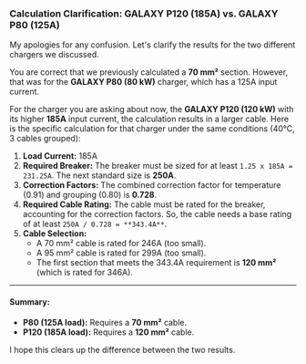 ### Calculation Clarification: GALAXY P120 (185A) vs. GALAXY P80 (125A)

My apologies for any confusion. Let's clarify the results for the two different chargers we discussed.

You are correct that we previously calculated a **70 mm²** section. However, that was for the **GALAXY P80 (80 kW)** charger, which has a 125A input current.

For the charger you are asking about now, the **GALAXY P120 (120 kW)** with its higher **185A** input current, the calculation results in a larger cable. Here is the specific calculation for that charger under the same conditions (40°C, 3 cables grouped):

1.  **Load Current:** 185A
2.  **Required Breaker:** The breaker must be sized for at least `1.25 x 185A = 231.25A`. The next standard size is **250A**.
3.  **Correction Factors:** The combined correction factor for temperature (0.91) and grouping (0.80) is **0.728**.
4.  **Required Cable Rating:** The cable must be rated for the breaker, accounting for the correction factors. So, the cable needs a base rating of at least `250A / 0.728 = **343.4A**`.
5.  **Cable Selection:**
    *   A 70 mm² cable is rated for 246A (too small).
    *   A 95 mm² cable is rated for 299A (too small).
    *   The first section that meets the 343.4A requirement is **120 mm²** (which is rated for 346A).

---

#### Summary:

*   **P80 (125A load):** Requires a **70 mm²** cable.
*   **P120 (185A load):** Requires a **120 mm²** cable.

I hope this clears up the difference between the two results.
